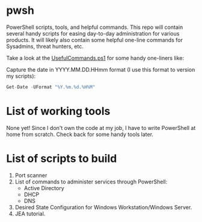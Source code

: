 # pwsh
PowerShell scripts, tools, and helpful commands.  This repo will contain several handy scripts for easing day-to-day administration for various products.  It will likely also contain some helpful one-line commands for Sysadmins, threat hunters, etc.

Take a look at the [UsefulCommands.ps1](https://github.com/Suriyawong/pwsh/blob/main/UsefulCommands.ps1) for some handy one-liners like:

Capture the date in YYYY.MM.DD.HHmm format (I use this format to version my scripts):
```python
Get-Date -UFormat "%Y.%m.%d.%H%M"
```

# List of working tools
None yet!  Since I don't own the code at my job, I have to write PowerShell at home from scratch.  Check back for some handy tools later.

# List of scripts to build
1. Port scanner
2. List of commands to administer services through PowerShell:
    - Active Directory
    - DHCP
    - DNS
3. Desired State Configuration for Windows Workstation/Windows Server.
4. JEA tutorial.